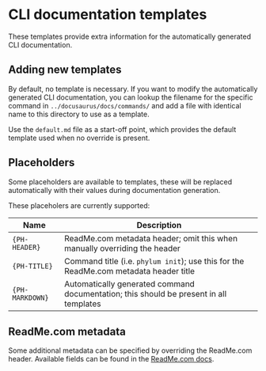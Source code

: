 # CLI documentation templates

These templates provide extra information for the automatically generated CLI documentation.

## Adding new templates

By default, no template is necessary. If you want to modify the automatically generated CLI documentation, you can lookup the filename for the specific command in `../docusaurus/docs/commands/` and add a file with identical name to this directory to use as a template.

Use the `default.md` file as a start-off point, which provides the default template used when no override is present.

## Placeholders

Some placeholders are available to templates, these will be replaced automatically with their values during documentation generation.

These placeholers are currently supported:

| Name             | Description                                                                            |
| ---------------- | -------------------------------------------------------------------------------------- |
| `{PH-HEADER}`    | ReadMe.com metadata header; omit this when manually overriding the header              |
| `{PH-TITLE}`     | Command title (i.e. `phylum init`); use this for the ReadMe.com metadata header title  |
| `{PH-MARKDOWN}`  | Automatically generated command documentation; this should be present in all templates |

## ReadMe.com metadata

Some additional metadata can be specified by overriding the ReadMe.com header. Available fields can be found in the [ReadMe.com docs].

[ReadMe.com docs]: https://docs.readme.com/main/reference/createdoc
